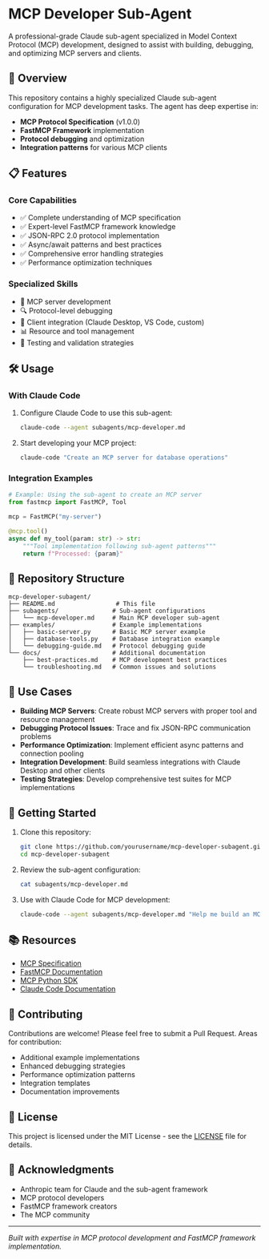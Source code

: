 # MCP Developer Sub-Agent

A professional-grade Claude sub-agent specialized in Model Context Protocol (MCP) development, designed to assist with building, debugging, and optimizing MCP servers and clients.

## 🚀 Overview

This repository contains a highly specialized Claude sub-agent configuration for MCP development tasks. The agent has deep expertise in:

- **MCP Protocol Specification** (v1.0.0)
- **FastMCP Framework** implementation
- **Protocol debugging** and optimization
- **Integration patterns** for various MCP clients

## 📋 Features

### Core Capabilities
- ✅ Complete understanding of MCP specification
- ✅ Expert-level FastMCP framework knowledge
- ✅ JSON-RPC 2.0 protocol implementation
- ✅ Async/await patterns and best practices
- ✅ Comprehensive error handling strategies
- ✅ Performance optimization techniques

### Specialized Skills
- 🔧 MCP server development
- 🔍 Protocol-level debugging
- 🔌 Client integration (Claude Desktop, VS Code, custom)
- 📊 Resource and tool management
- 🧪 Testing and validation strategies

## 🛠️ Usage

### With Claude Code

1. Configure Claude Code to use this sub-agent:
   ```bash
   claude-code --agent subagents/mcp-developer.md
   ```

2. Start developing your MCP project:
   ```bash
   claude-code "Create an MCP server for database operations"
   ```

### Integration Examples

```python
# Example: Using the sub-agent to create an MCP server
from fastmcp import FastMCP, Tool

mcp = FastMCP("my-server")

@mcp.tool()
async def my_tool(param: str) -> str:
    """Tool implementation following sub-agent patterns"""
    return f"Processed: {param}"
```

## 📁 Repository Structure

```
mcp-developer-subagent/
├── README.md                 # This file
├── subagents/               # Sub-agent configurations
│   └── mcp-developer.md     # Main MCP developer sub-agent
├── examples/                # Example implementations
│   ├── basic-server.py      # Basic MCP server example
│   ├── database-tools.py    # Database integration example
│   └── debugging-guide.md   # Protocol debugging guide
└── docs/                    # Additional documentation
    ├── best-practices.md    # MCP development best practices
    └── troubleshooting.md   # Common issues and solutions
```

## 🎯 Use Cases

- **Building MCP Servers**: Create robust MCP servers with proper tool and resource management
- **Debugging Protocol Issues**: Trace and fix JSON-RPC communication problems
- **Performance Optimization**: Implement efficient async patterns and connection pooling
- **Integration Development**: Build seamless integrations with Claude Desktop and other clients
- **Testing Strategies**: Develop comprehensive test suites for MCP implementations

## 🔧 Getting Started

1. Clone this repository:
   ```bash
   git clone https://github.com/yourusername/mcp-developer-subagent.git
   cd mcp-developer-subagent
   ```

2. Review the sub-agent configuration:
   ```bash
   cat subagents/mcp-developer.md
   ```

3. Use with Claude Code for MCP development:
   ```bash
   claude-code --agent subagents/mcp-developer.md "Help me build an MCP server"
   ```

## 📚 Resources

- [MCP Specification](https://modelcontextprotocol.io/docs)
- [FastMCP Documentation](https://github.com/jlowin/fastmcp)
- [MCP Python SDK](https://github.com/modelcontextprotocol/python-sdk)
- [Claude Code Documentation](https://docs.anthropic.com/en/docs/claude-code)

## 🤝 Contributing

Contributions are welcome! Please feel free to submit a Pull Request. Areas for contribution:

- Additional example implementations
- Enhanced debugging strategies
- Performance optimization patterns
- Integration templates
- Documentation improvements

## 📝 License

This project is licensed under the MIT License - see the [LICENSE](LICENSE) file for details.

## 🙏 Acknowledgments

- Anthropic team for Claude and the sub-agent framework
- MCP protocol developers
- FastMCP framework creators
- The MCP community

---

*Built with expertise in MCP protocol development and FastMCP framework implementation.*
